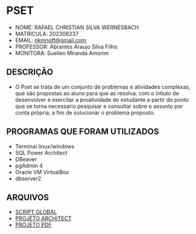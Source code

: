 # PSET
- NOME: RAFAEL CHRISTIAN SILVA WERNESBACH
- MATRICULA: 202308237
- EMAIL: nkmnoff@gmail.com
- PROFESSOR: Abrantes Araujo Silva Filho
- MONITORA: Suellen Miranda Amorim


## DESCRIÇÃO
- O Pset se trata de um conjunto de problemas e atividades complexas, que são propostas ao aluno
 para que as resolva, com o intiuto de desenvolver e exercitar a proatividade do 
 estudante a partir do ponto que se torna necessario pesquisar e consultar sobre o assunto por conta própria, a fim de solucionar o problema proposto.

## PROGRAMAS QUE FORAM UTILIZADOS

- Terminal linux/windows
- SQL Power Architect
- DBeaver
- pgAdmin 4
- Oracle VM VirtualBox
- dbserver2

## ARQUIVOS

- [SCRIPT GLOBAL](pset1/cc1md_202308237_postgresql.sql)
- [PROJETO ARCHITECT](pset1/cc1md_202308237_postgresql.architect)
- [PROJETO PDF](pset1/cc1md_202308237_postgresql.pdf)




